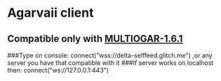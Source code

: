 # Agarvaii client


## Compatible only with [MULTIOGAR-1.6.1](https://github.com/Adil950/MULTIOGAR-1.6.1)

###Type on console:
connect("wss://delta-selffeed.glitch.me")
,or any server you have that compatible with it
###If server works on localhost then:
connect("ws://127.0.0.1:443")
